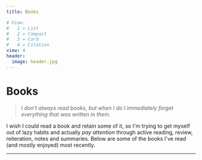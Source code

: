 ```yaml
---
title: Books

# View.
#   1 = List
#   2 = Compact
#   3 = Card
#   4 = Citation
view: 4
header:
  image: header.jpg
---
```

# Books

> _I don't always read books, but when I do I immediately forget everything that was written in them._

I wish I could read a book and retain some of it, so I'm trying to get myself out of lazy habits and actually _pay attention_ through active reading, review, reiteration, notes and summaries. Below are some of the books I've read (and mostly enjoyed) most recently.

---

